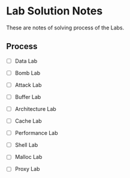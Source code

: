 # Lab Solution Notes

These are notes of solving process of the Labs.

## Process

- [ ] Data Lab
- [ ] Bomb Lab
- [ ] Attack Lab
- [ ] Buffer Lab
- [ ] Architecture Lab
- [ ] Cache Lab
- [ ] Performance Lab
- [ ] Shell Lab
- [ ] Malloc Lab
- [ ] Proxy Lab


